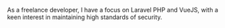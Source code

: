As a freelance developer, I have a focus on Laravel PHP and VueJS, with a keen interest in maintaining high standards of security.
